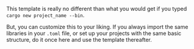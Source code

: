 This template is really no different than what you would get if you typed `cargo new project_name --bin`.

But, you can customize this to your liking. If you always import the same libraries in your `.toml` file, or set up your projects with the same basic structure, do it once here and use the template thereafter.

